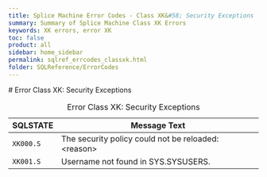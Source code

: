 ```yaml
---
title: Splice Machine Error Codes - Class XK&#58; Security Exceptions
summary: Summary of Splice Machine Class XK Errors
keywords: XK errors, error XK
toc: false
product: all
sidebar: home_sidebar
permalink: sqlref_errcodes_classxk.html
folder: SQLReference/ErrorCodes
---
```

<section>
<div class="TopicContent" data-swiftype-index="true" markdown="1">
# Error Class XK: Security Exceptions

<table>
                <caption>Error Class XK: Security Exceptions</caption>
                <thead>
                    <tr>
                        <th>SQLSTATE</th>
                        <th>Message Text</th>
                    </tr>
                </thead>
                <tbody>
                    <tr>
                        <td><code>XK000.S</code></td>
                        <td>The security policy could not be reloaded: <span class="VarName">&lt;reason&gt;</span></td>
                    </tr>
                    <tr>
                        <td><code>XK001.S</code></td>
                        <td>Username not found in SYS.SYSUSERS.</td>
                    </tr>
                </tbody>
            </table>
</div>
</section>

